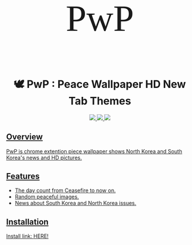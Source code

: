 <link href="https://fonts.googleapis.com/css?family=Fredoka+One" rel="stylesheet">

<!-- <div align="middle">
    <img src="https://raw.githubusercontent.com/bbvch13531/PwP/master/images/logo.png" height="200px">
</div> -->


<p style="font-family: 'Fredoka One', cursive; font-size: 100px;" align="middle">PwP</p>
<h1 align="center">🕊️ PwP : Peace Wallpaper HD New Tab Themes</h1>

<p align="center">
	<a href="https://github.com/bbvch13531/PwP"> <img src="https://badges.frapsoft.com/os/v1/open-source.svg?v=102"> 
	<a href="https://github.com/bbvch13531/PwP"><img src="https://img.shields.io/badge/PRs-welcome-brightgreen.svg">
	<a href="https://github.com/bbvch13531/PwP"><img src="https://img.shields.io/badge/release-v0.0.1-brightgreen.svg">
</p>

## Overview
PwP is chrome extention piece wallpaper shows North Korea and South Korea's news and HD pictures.

## Features 
- The day count from Ceasefire to now on.
- Random peaceful images.
- News about South Korea and North Korea issues.

## Installation
Install link: <a href="#">HERE!</a>